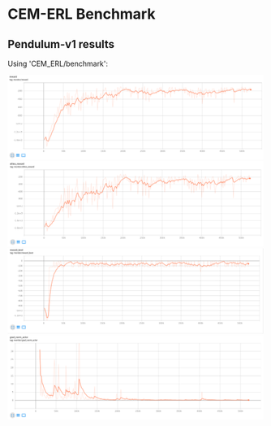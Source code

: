 # CEM-ERL Benchmark

## Pendulum-v1 results 

Using 'CEM_ERL/benchmark':

![image info](./reward.png)
![image info](./elites_reward.png)
![image info](./reward_best.png)
![image info](./grad_norm_actor.png)
